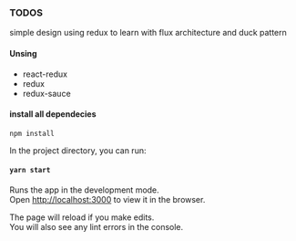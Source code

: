 ### TODOS 


simple design using redux to learn with flux architecture and duck pattern

#### Unsing 

- react-redux
- redux
- redux-sauce


#### install all dependecies

`npm install`

In the project directory, you can run:

#### `yarn start`

Runs the app in the development mode.<br />
Open [http://localhost:3000](http://localhost:3000) to view it in the browser.

The page will reload if you make edits.<br />
You will also see any lint errors in the console.

